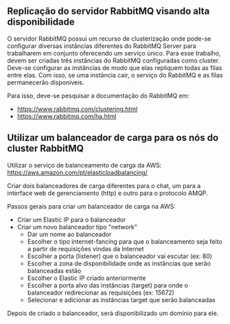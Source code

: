 ## Replicação do servidor RabbitMQ visando alta disponibilidade

O servidor RabbitMQ possui um recurso de clusterização onde pode-se configurar diversas
instâncias diferentes do RabbitMQ Server para trabalharem em conjunto oferecendo um serviço único. 
Para esse trabalho, devem ser criadas três instâncias do RabbitMQ configuradas como cluster. 
Deve-se configurar as instâncias de modo que elas repliquem todas as filas entre elas.
Com isso, se uma instância cair, o serviço do RabbitMQ e as filas permanecerão disponíveis.

Para isso, deve-se pesquisar a documentação do RabbitMQ em:

* https://www.rabbitmq.com/clustering.html
* https://www.rabbitmq.com/ha.html

## Utilizar um balanceador de carga para os nós do cluster RabbitMQ

Utilizar o serviço de balanceamento de carga da AWS: https://aws.amazon.com/pt/elasticloadbalancing/

Criar dois balanceadores de carga diferentes para o chat, um para a interface web de gerenciamento (http) e outro para o protocolo AMQP.

Passos gerais para criar um balanceador de carga na AWS:

* Criar um Elastic IP para o balanceador
* Criar um novo balanceador tipo "network"
  - Dar um nome ao balanceador  
  - Escolher o tipo internet-fancing para que o balanceamento seja feito a partir de requisições vindas da Internet
  - Escolher a porta (listener) que o balanceador vai escutar (ex: 80)
  - Escolher a zona de disponibilidade onde as instâncias que serão balanceadas estão
  - Escolher o Elastic IP criado anteriormente
  - Escolher a porta alvo das instâncias (target) para onde o balanceador redirecionar as requisições (ex: 15672)
  - Selecionar e adicionar as instâncias target que serão balanceadas
  
Depois de criado o balanceador, será disponibilizado um domínio para ele. 